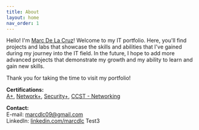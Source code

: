 ```yaml
---
title: About
layout: home
nav_order: 1
---
```


Hello! I'm <a href="https://www.linkedin.com/in/marcdlc/" target="_blank">Marc De La Cruz</a>! Welcome to my IT portfolio. Here, you'll find projects and labs that showcase the skills and abilities that I've gained during my journey into the IT field. In the future, I hope to add more advanced projects that demonstrate my growth and my ability to learn and gain new skills.

Thank you for taking the time to visit my portfolio!

**Certifications:**  
<a href="https://www.credly.com/badges/199e4230-6694-4b0d-93b0-cc2b92147804">A+</a>, <a href="https://www.credly.com/badges/10f590a1-0572-4b0b-aecf-0efd3050b1eb">Network+</a>, <a href="https://www.credly.com/badges/82d70170-f0aa-4ab3-b023-666d0794425e">Security+</a>, <a href="https://www.credly.com/badges/aafb1f0c-65af-43c4-9dbc-5106fcd922f5">CCST - Networking</a>

**Contact:**  
E-mail: marcdlc09@gmail.com  
LinkedIn: <a href="https://www.linkedin.com/in/marcdlc/" target="_blank">linkedin.com/marcdlc</a> Test3
